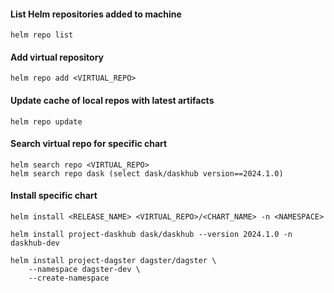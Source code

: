 #### List Helm repositories added to machine
```
helm repo list
```
#### Add virtual repository
```
helm repo add <VIRTUAL_REPO>
```
#### Update cache of local repos with latest artifacts
```
helm repo update
```
#### Search virtual repo for specific chart
```
helm search repo <VIRTUAL_REPO>
helm search repo dask (select dask/daskhub version==2024.1.0)
```
#### Install specific chart
```
helm install <RELEASE_NAME> <VIRTUAL_REPO>/<CHART_NAME> -n <NAMESPACE>
```
```
helm install project-daskhub dask/daskhub --version 2024.1.0 -n daskhub-dev
```
```
helm install project-dagster dagster/dagster \
    --namespace dagster-dev \
    --create-namespace
```
